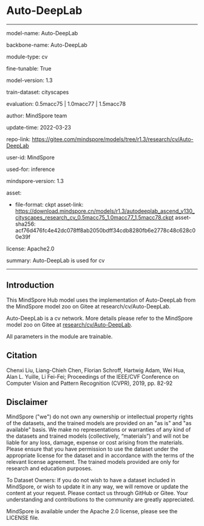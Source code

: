 # Auto-DeepLab

---

model-name: Auto-DeepLab

backbone-name: Auto-DeepLab

module-type: cv

fine-tunable: True

model-version: 1.3

train-dataset: cityscapes

evaluation: 0.5macc75 | 1.0macc77 | 1.5macc78

author: MindSpore team

update-time: 2022-03-23

repo-link: <https://gitee.com/mindspore/models/tree/r1.3/research/cv/Auto-DeepLab>

user-id: MindSpore

used-for: inference

mindspore-version: 1.3

asset:

-
    file-format: ckpt
    asset-link: <https://download.mindspore.cn/models/r1.3/autodeeplab_ascend_v130_cityscapes_research_cv_0.5macc75_1.0macc77_1.5macc78.ckpt>
    asset-sha256: acf76d476fc4e42dc078ff8ab2050bdff34cdb8280fb6e2778c48c628c00e39f

license: Apache2.0

summary: Auto-DeepLab is used for cv

---

## Introduction

This MindSpore Hub model uses the implementation of Auto-DeepLab from the MindSpore model zoo on Gitee at research/cv/Auto-DeepLab.

Auto-DeepLab is a cv network. More details please refer to the MindSpore model zoo on Gitee at [research/cv/Auto-DeepLab](https://gitee.com/mindspore/models/blob/r1.3/research/cv/Auto-DeepLab/README.md).

All parameters in the module are trainable.

## Citation

Chenxi Liu, Liang-Chieh Chen, Florian Schroff, Hartwig Adam, Wei Hua, Alan L. Yuille, Li Fei-Fei; Proceedings of the IEEE/CVF Conference on Computer Vision and Pattern Recognition (CVPR), 2019, pp. 82-92

## Disclaimer

MindSpore ("we") do not own any ownership or intellectual property rights of the datasets, and the trained models are provided on an "as is" and "as available" basis. We make no representations or warranties of any kind of the datasets and trained models (collectively, “materials”) and will not be liable for any loss, damage, expense or cost arising from the materials. Please ensure that you have permission to use the dataset under the appropriate license for the dataset and in accordance with the terms of the relevant license agreement. The trained models provided are only for research and education purposes.

To Dataset Owners: If you do not wish to have a dataset included in MindSpore, or wish to update it in any way, we will remove or update the content at your request. Please contact us through GitHub or Gitee. Your understanding and contributions to the community are greatly appreciated.

MindSpore is available under the Apache 2.0 license, please see the LICENSE file.
